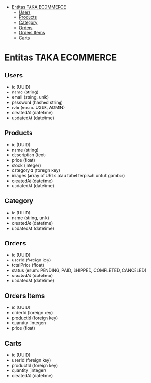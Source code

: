 <!-- START doctoc generated TOC please keep comment here to allow auto update -->
<!-- DON'T EDIT THIS SECTION, INSTEAD RE-RUN doctoc TO UPDATE -->

- [Entitas TAKA ECOMMERCE](#entitas-taka-ecommerce)
  - [Users](#users)
  - [Products](#products)
  - [Category](#category)
  - [Orders](#orders)
  - [Orders Items](#orders-items)
  - [Carts](#carts)

<!-- END doctoc generated TOC please keep comment here to allow auto update -->

# Entitas TAKA ECOMMERCE

## Users

- id (UUID)
- name (string)
- email (string, unik)
- password (hashed string)
- role (enum: USER, ADMIN)
- createdAt (datetime)
- updatedAt (datetime)

## Products

- id (UUID)
- name (string)
- description (text)
- price (float)
- stock (integer)
- categoryId (foreign key)
- images (array of URLs atau tabel terpisah untuk gambar)
- createdAt (datetime)
- updatedAt (datetime)

## Category

- id (UUID)
- name (string, unik)
- createdAt (datetime)
- updatedAt (datetime)

## Orders

- id (UUID)
- userId (foreign key)
- totalPrice (float)
- status (enum: PENDING, PAID, SHIPPED, COMPLETED, CANCELED)
- createdAt (datetime)
- updatedAt (datetime)

## Orders Items

- id (UUID)
- orderId (foreign key)
- productId (foreign key)
- quantity (integer)
- price (float)

## Carts

- id (UUID)
- userId (foreign key)
- productId (foreign key)
- quantity (integer)
- createdAt (datetime)
